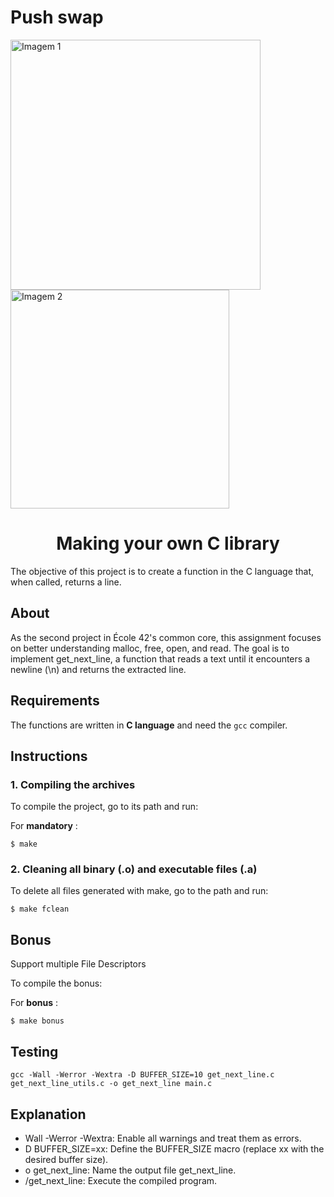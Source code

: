 # Push swap

<!DOCTYPE html>
<html lang="en">
<head>
    <meta charset="UTF-8">
    <meta name="viewport" content="width=device-width, initial-scale=1.0">
</head>
<body>
    <div class="header-container">
        <img src="https://raw.githubusercontent.com/ayogun/42-project-badges/main/covers/cover-get_next_line-bonus.png" width="400" alt="Imagem 1"/>
        <img src="https://media2.giphy.com/media/v1.Y2lkPTc5MGI3NjExcXpnOHI0eWFvcGhmbGZ1NjE2cDgxZjFlbmpqcjJjY2M4OGljYXg2aiZlcD12MV9pbnRlcm5hbF9naWZfYnlfaWQmY3Q9Zw/26ybvVFP7Fnp7F1Mk/giphy.webp" width="350" alt="Imagem 2"/>
    </div>
</body>
</html>


<h1 align="center">Making your own C library</h1>

The objective of this project is to create a function in the C language that, when called, returns a line.

## About
As the second project in École 42's common core, this assignment focuses on better understanding malloc, free, open, and read. The goal is to implement get_next_line, a function that reads a text until it encounters a newline (\n) and returns the extracted line.

## Requirements
The functions are written in __C language__ and need the `gcc` compiler.

## Instructions

### 1. Compiling the archives

To compile the project, go to its path and run:

For __mandatory__ :
```
$ make
```
### 2. Cleaning all binary (.o) and executable files (.a)

To delete all files generated with make, go to the path and run:
```
$ make fclean
```
## Bonus

Support multiple File Descriptors

To compile the bonus:

For __bonus__ :
```
$ make bonus
```

## Testing
```
gcc -Wall -Werror -Wextra -D BUFFER_SIZE=10 get_next_line.c get_next_line_utils.c -o get_next_line main.c
```

## Explanation

- Wall -Werror -Wextra: Enable all warnings and treat them as errors.
- D BUFFER_SIZE=xx: Define the BUFFER_SIZE macro (replace xx with the desired buffer size).
- o get_next_line: Name the output file get_next_line.
- /get_next_line: Execute the compiled program.
